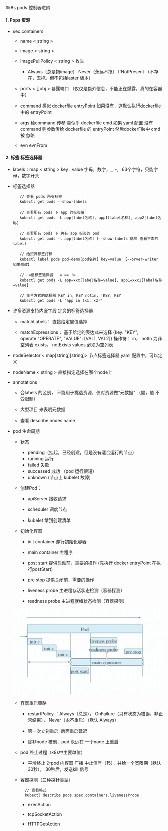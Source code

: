 #k8s pods 控制器进阶

#### 1. Pops 资源

   - sec.containers
    
        - name  < string >
        - image < string > 
        - imagePullPolicy < string >  枚举
            -  Always（总是拖image） Never（永远不拖） IfNotPresent （不存在，去拖。但不包括laster 版本）
        - ports < []obj > 暴露端口 （仅仅是额外信息，不能正在爆露，真的在容器中）

        - command 类似 dockerfile entryPoint  如果没有，这默认执行dockerfile 中的 entryPoint
        - args  给command 传参 类似乎 dockerfile cmd 如果 yaml 配置 没有 command 则参数传给 dockerfile  的 entryPoint 然后dockerFile中 cmd 被 忽略  
        - evn  evnFrom

#### 2. 标签  标签选择器
    

   - labels：map < string >
    key : value  字母，数字，_, -, .  63个字符，只能字母，数字开头
   - 标签选择器
       
            // 查看 pods 所有标签
            kubectl get pods --show-labels 
            
            // 查看所有 pods 下 app 的标签值
            kubectl get pods -L app[label名称], app1[label名称], app2[label名称]
          
            // 查看所有 pods 下 拥有 app 标签的 pod
            kubectl get pods -l app[label名称] [--show-labels 选项 查看下面的label]
           
            // 给资源标签打标
            kubectl label pods pod-demo[pod名称] key=value 【--orver-writer 如果修改】
            
            //  =值标签选择器   = == !=
            kubectl get pods -L app=xxx[label名称=value], app1=xxx1[label名称=value]
              
            // 集合方式的选择器 KEY in, KEY notin, !KEY, KEY
            kubectl get pods -L "app in (x1, x2)" 
           
           
   - 许多资源支持内嵌字段 定义的标签选择器
   
        - matchLabels： 直接给定健值选择
        
        - matchExpressions： 基于给定的表达式来选择 {key: "KEY", operate:"OPERATE", "VALUE": [VAL1, VAL2]}
            操作符：
            in， notIn 为非空列表
            exists， notExists values 必须为空列表
                
            
   - nodeSelector < map[string][string]>  节点标签选择器
        yaml 配置中，可以定义
        
   - nodeName < string > 直接指定选择在哪个node上
   
   - annotations 
    
        - 合labels 的区别， 不能用于挑选资源，仅对资源做"元数据" （健，值 不受限制）
        
        - 大型项目 来表明元数据
        
        - 查看 describe nodes name
        
   
   
   - pod 生命周期
   
        - 状态 
            - pending（挂起，已经创建，但是没有适合运行的节点）
            - running 运行
            - failed 失败 
            - successed 成功 （pod 运行很短）
            - unknown (节点上 kubelet 故障)
        
        - 创建Pod：
           
           - apiServer 接收请求
           
           - scheduler 调度节点
           
           - kubelet 拿到创建清单
           
        - 初始化容器
        
            - init container 穿行初始化容器
            
            - main container 主程序
            
            - post start 提供启动前，需要的操作 (先执行 docker entryPoint 在执行postStart)
            
            - pre stop 提供关闭前，需要的操作
            
            - liveness probe 主进程存活状态检测（容器探测）
            
            - readness probe 主进程就绪状态检测（容器探测）
            
        ![pod 生命周期](../../doc-img/k8s/3.png)
        
        - 容器重启策略
        
            - restartPolicy ：Always（总是）， OnFailure（只有状态为错误，非正常结束）， Never（永不重启）（默认 Always）
            
            - 第一次立刻重启, 后面重启延迟
            
            - 除非node 被删，pod 永远在 一个node 上重启
            
        - pod 终止过程（k8s中主要单位）
        
            - 平滑终止 对pod 内容器 广播 中止信号（15），并给一个宽限期（默认30秒）， 30秒后，发送kill 信号
           
        - 容器探测（三种探针类型） 
        
                // 查看格式 
                kubectl describe pods.spec.containers.livenessProbe
            
            - execAction
            
            - tcpSocketAction
            
            - HTTPGetAction
            
        
